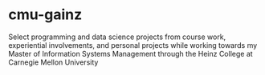 # cmu-gainz
Select programming and data science projects from course work, experiential involvements, and personal projects while working towards my Master of Information Systems Management through the Heinz College at Carnegie Mellon University
